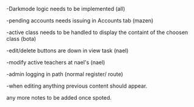-Darkmode logic needs to be implemented                                         (all)

-pending accounts needs issuing in Accounts tab                                (mazen)

-active class needs to be handled to display the containt of the choosen class (bota)

-edit/delete buttons are down in view task                                     (nael)

-modify active teachers at nael's                                              (nael)

-admin logging in path (normal register/ route)                              

-when editing anything previous content should appear.

any more notes to be added once spoted.
